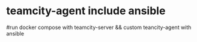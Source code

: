 # teamcity-agent include ansible 
#run docker compose with teamcity-server && custom teancity-agent with ansible
